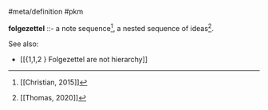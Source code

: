 #meta/definition #pkm 

**folgezettel** ::- a note sequence[^2], a nested sequence of ideas[^1].

See also:
- [[{1,1,2 } Folgezettel are not hierarchy]]

[^1]: [[Thomas, 2020]]
[^2]: [[Christian, 2015]]